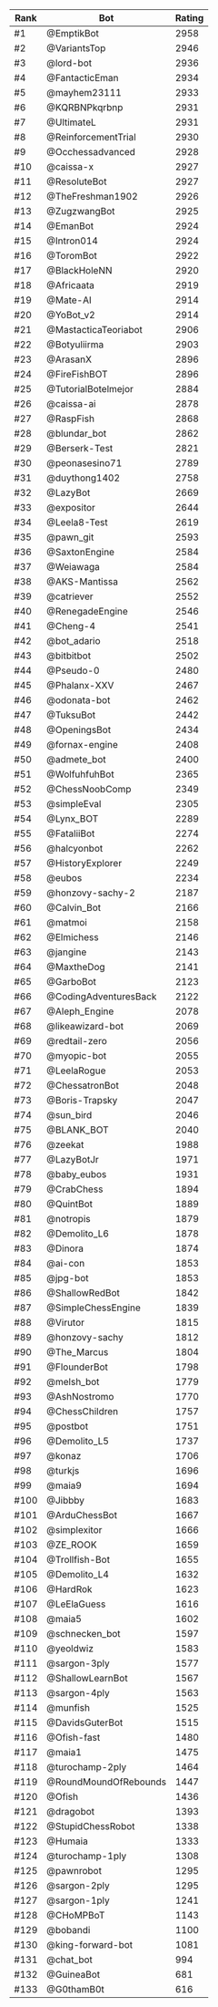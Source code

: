 Rank|Bot|Rating
---|---|---
#1|@EmptikBot|2958
#2|@VariantsTop|2946
#3|@lord-bot|2936
#4|@FantacticEman|2934
#5|@mayhem23111|2933
#6|@KQRBNPkqrbnp|2931
#7|@UltimateL|2931
#8|@ReinforcementTrial|2930
#9|@Occhessadvanced|2928
#10|@caissa-x|2927
#11|@ResoluteBot|2927
#12|@TheFreshman1902|2926
#13|@ZugzwangBot|2925
#14|@EmanBot|2924
#15|@Intron014|2924
#16|@ToromBot|2922
#17|@BlackHoleNN|2920
#18|@Africaata|2919
#19|@Mate-AI|2914
#20|@YoBot_v2|2914
#21|@MastacticaTeoriabot|2906
#22|@Botyuliirma|2903
#23|@ArasanX|2896
#24|@FireFishBOT|2896
#25|@TutorialBotelmejor|2884
#26|@caissa-ai|2878
#27|@RaspFish|2868
#28|@blundar_bot|2862
#29|@Berserk-Test|2821
#30|@peonasesino71|2789
#31|@duythong1402|2758
#32|@LazyBot|2669
#33|@expositor|2644
#34|@Leela8-Test|2619
#35|@pawn_git|2593
#36|@SaxtonEngine|2584
#37|@Weiawaga|2584
#38|@AKS-Mantissa|2562
#39|@catriever|2552
#40|@RenegadeEngine|2546
#41|@Cheng-4|2541
#42|@bot_adario|2518
#43|@bitbitbot|2502
#44|@Pseudo-0|2480
#45|@Phalanx-XXV|2467
#46|@odonata-bot|2462
#47|@TuksuBot|2442
#48|@OpeningsBot|2434
#49|@fornax-engine|2408
#50|@admete_bot|2400
#51|@WolfuhfuhBot|2365
#52|@ChessNoobComp|2349
#53|@simpleEval|2305
#54|@Lynx_BOT|2289
#55|@FataliiBot|2274
#56|@halcyonbot|2262
#57|@HistoryExplorer|2249
#58|@eubos|2234
#59|@honzovy-sachy-2|2187
#60|@Calvin_Bot|2166
#61|@matmoi|2158
#62|@Elmichess|2146
#63|@jangine|2143
#64|@MaxtheDog|2141
#65|@GarboBot|2123
#66|@CodingAdventuresBack|2122
#67|@Aleph_Engine|2078
#68|@likeawizard-bot|2069
#69|@redtail-zero|2056
#70|@myopic-bot|2055
#71|@LeelaRogue|2053
#72|@ChessatronBot|2048
#73|@Boris-Trapsky|2047
#74|@sun_bird|2046
#75|@BLANK_BOT|2040
#76|@zeekat|1988
#77|@LazyBotJr|1971
#78|@baby_eubos|1931
#79|@CrabChess|1894
#80|@QuintBot|1889
#81|@notropis|1879
#82|@Demolito_L6|1878
#83|@Dinora|1874
#84|@ai-con|1853
#85|@jpg-bot|1853
#86|@ShallowRedBot|1842
#87|@SimpleChessEngine|1839
#88|@Virutor|1815
#89|@honzovy-sachy|1812
#90|@The_Marcus|1804
#91|@FlounderBot|1798
#92|@melsh_bot|1779
#93|@AshNostromo|1770
#94|@ChessChildren|1757
#95|@postbot|1751
#96|@Demolito_L5|1737
#97|@konaz|1706
#98|@turkjs|1696
#99|@maia9|1694
#100|@Jibbby|1683
#101|@ArduChessBot|1667
#102|@simplexitor|1666
#103|@ZE_ROOK|1659
#104|@Trollfish-Bot|1655
#105|@Demolito_L4|1632
#106|@HardRok|1623
#107|@LeElaGuess|1616
#108|@maia5|1602
#109|@schnecken_bot|1597
#110|@yeoldwiz|1583
#111|@sargon-3ply|1577
#112|@ShallowLearnBot|1567
#113|@sargon-4ply|1563
#114|@munfish|1525
#115|@DavidsGuterBot|1515
#116|@Ofish-fast|1480
#117|@maia1|1475
#118|@turochamp-2ply|1464
#119|@RoundMoundOfRebounds|1447
#120|@Ofish|1436
#121|@dragobot|1393
#122|@StupidChessRobot|1338
#123|@Humaia|1333
#124|@turochamp-1ply|1308
#125|@pawnrobot|1295
#126|@sargon-2ply|1295
#127|@sargon-1ply|1241
#128|@CHoMPBoT|1143
#129|@bobandi|1100
#130|@king-forward-bot|1081
#131|@chat_bot|994
#132|@GuineaBot|681
#133|@G0thamB0t|616
